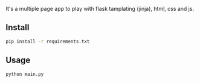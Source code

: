 It's a multiple page app to play with flask tamplating (jinja), html, css and js. 

## Install

```sh
pip install -r requirements.txt
```

## Usage

```sh
python main.py
```
